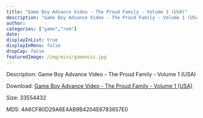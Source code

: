```yaml
---
title: "Game Boy Advance Video - The Proud Family - Volume 1 (USA)"
description: "Game Boy Advance Video - The Proud Family - Volume 1 (USA)"
author: 
categories: ["game","rom"]
date: 
displayInList: true
displayInMenu: false
dropCap: false
featuredImage: /img/miss/gamemiss.jpg
---
```


Description: Game Boy Advance Video - The Proud Family - Volume 1 (USA)

Download: <a style="text-decoration:underline;" href="https://mega.nz/#!zOZE0AaY!AG3QSWV0SnGvXsY8-oCUlMIwENAwkLGm7EGU5_HIhjU" target = "_blank" rel = "nofollow" > Game Boy Advance Video - The Proud Family - Volume 1 (USA)</a>

Size: 33554432

MD5: 4A6CF80D29A6E4AB9B4204E6783657E0

